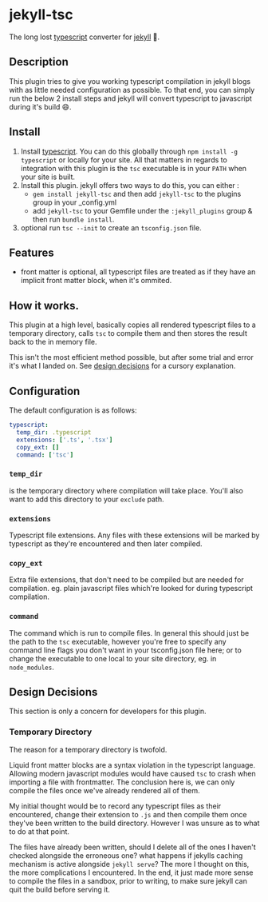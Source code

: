 # jekyll-tsc
The long lost [typescript][typescript] converter for [jekyll][jekyll] :blue_book:.

[jekyll]: https://github.com/jekyll/jekyll
[typescript]: https://www.typescriptlang.org/

## Description
This plugin tries to give you working typescript compilation in jekyll blogs
with as little needed configuration as possible. To that end, you can simply
run the below 2 install steps and jekyll will convert typescript to javascript
during it's build :smile:.

## Install
1. Install [typescript](https://github.com/microsoft/TypeScript). You can do
   this globally through `npm install -g typescript` or locally for your site.
   All that matters in regards to integration with this plugin is the `tsc`
   executable is in your `PATH` when your site is built.
2. Install this plugin. jekyll offers two ways to do this, you can either :
   * `gem install jekyll-tsc` and then add `jekyll-tsc` to the plugins group in your _config.yml
   * add `jekyll-tsc` to your Gemfile under the `:jekyll_plugins` group & then run `bundle install`.
3. optional run `tsc --init` to create an `tsconfig.json` file.

## Features
* front matter is optional, all typescript files are treated as if they have an
  implicit front matter block, when it's ommited.

## How it works.
This plugin at a high level, basically copies all rendered typescript files to a
temporary directory, calls `tsc` to compile them and then stores the result back
to the in memory file.

This isn't the most efficient method possible, but after some trial and error it's
what I landed on. See [design decisions](#design-decisions) for a cursory
explanation.

## Configuration
The default configuration is as follows:

```yaml
typescript:
  temp_dir: .typescript
  extensions: ['.ts', '.tsx']
  copy_ext: []
  command: ['tsc']
```

### `temp_dir`
is the temporary directory where compilation will take place. You'll also want to
add this directory to your `exclude` path.

### `extensions`
Typescript file extensions. Any files with these extensions will be marked by
typescript as they're encountered and then later compiled.

### `copy_ext`
Extra file extensions, that don't need to be compiled but are needed for compilation.
eg. plain javascript files which're looked for during typescript compilation.

### `command`
The command which is run to compile files. In general this should just be the path to
the `tsc` executable, however you're free to specify any command line flags you don't
want in your tsconfig.json file here; or to change the executable to one local to your
site directory, eg. in `node_modules`.

## Design Decisions
This section is only a concern for developers for this plugin.

### Temporary Directory
The reason for a temporary directory is twofold.

Liquid front matter blocks are a syntax violation in the typescript language.
Allowing modern javascript modules would have caused `tsc` to crash when
importing a file with frontmatter. The conclusion here is, we can only compile
the files once we've already rendered all of them.

My initial thought would be to record any typescript files as their encountered,
change their extension to `.js` and then compile them once they've been written
to the build directory. However I was unsure as to what to do at that point.

The files have already been written, should I delete all of the ones I haven't
checked alongside the erroneous one? what happens if jekylls caching mechanism
is active alongside `jekyll serve`? The more I thought on this, the more
complications I encountered. In the end, it just made more sense to compile the
files in a sandbox, prior to writing, to make sure jekyll can quit the build
before serving it.
